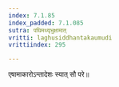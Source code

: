 ```yaml
---
index: 7.1.85
index_padded: 7.1.085
sutra: पथिमथ्यृभुक्षामात्‌
vritti: laghusiddhantakaumudi
vrittiindex: 295

---
```

एषामाकारोऽन्तादेशः स्यात् सौ परे॥